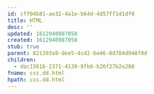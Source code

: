 ```yaml
---
id: cff04b81-ae32-4a1e-b64d-4d57ff141df0
title: HTML
desc: ''
updated: 1612940987058
created: 1612940987058
stub: true
parent: 821393a9-dee5-4cd2-be46-8d784d948f0d
children:
  - dac15616-2371-4139-8fb6-b26f27b2e288
fname: css.dd.html
hpath: css.dd.html
---
```



